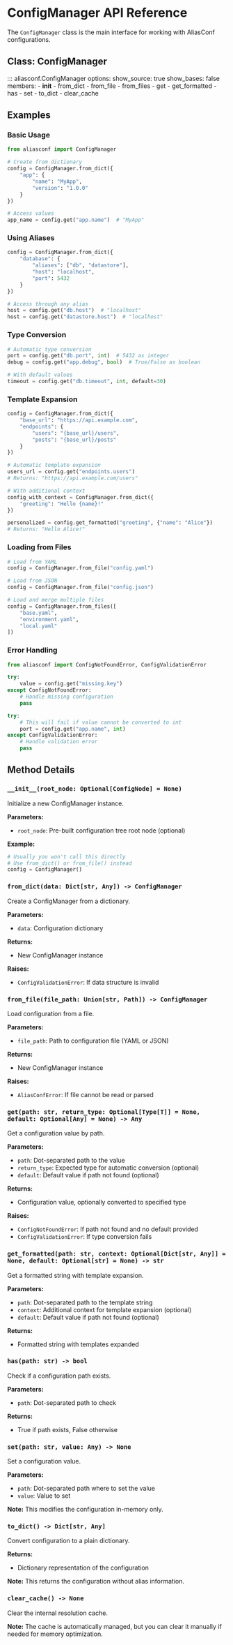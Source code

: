 # ConfigManager API Reference

The `ConfigManager` class is the main interface for working with AliasConf configurations.

## Class: ConfigManager

::: aliasconf.ConfigManager
    options:
      show_source: true
      show_bases: false
      members:
        - __init__
        - from_dict
        - from_file
        - from_files
        - get
        - get_formatted
        - has
        - set
        - to_dict
        - clear_cache

## Examples

### Basic Usage

```python
from aliasconf import ConfigManager

# Create from dictionary
config = ConfigManager.from_dict({
    "app": {
        "name": "MyApp",
        "version": "1.0.0"
    }
})

# Access values
app_name = config.get("app.name")  # "MyApp"
```

### Using Aliases

```python
config = ConfigManager.from_dict({
    "database": {
        "aliases": ["db", "datastore"],
        "host": "localhost",
        "port": 5432
    }
})

# Access through any alias
host = config.get("db.host")  # "localhost"
host = config.get("datastore.host")  # "localhost"
```

### Type Conversion

```python
# Automatic type conversion
port = config.get("db.port", int)  # 5432 as integer
debug = config.get("app.debug", bool)  # True/False as boolean

# With default values
timeout = config.get("db.timeout", int, default=30)
```

### Template Expansion

```python
config = ConfigManager.from_dict({
    "base_url": "https://api.example.com",
    "endpoints": {
        "users": "{base_url}/users",
        "posts": "{base_url}/posts"
    }
})

# Automatic template expansion
users_url = config.get("endpoints.users")
# Returns: "https://api.example.com/users"

# With additional context
config_with_context = ConfigManager.from_dict({
    "greeting": "Hello {name}!"
})

personalized = config.get_formatted("greeting", {"name": "Alice"})
# Returns: "Hello Alice!"
```

### Loading from Files

```python
# Load from YAML
config = ConfigManager.from_file("config.yaml")

# Load from JSON
config = ConfigManager.from_file("config.json")

# Load and merge multiple files
config = ConfigManager.from_files([
    "base.yaml",
    "environment.yaml",
    "local.yaml"
])
```

### Error Handling

```python
from aliasconf import ConfigNotFoundError, ConfigValidationError

try:
    value = config.get("missing.key")
except ConfigNotFoundError:
    # Handle missing configuration
    pass

try:
    # This will fail if value cannot be converted to int
    port = config.get("app.name", int)
except ConfigValidationError:
    # Handle validation error
    pass
```

## Method Details

### `__init__(root_node: Optional[ConfigNode] = None)`

Initialize a new ConfigManager instance.

**Parameters:**
- `root_node`: Pre-built configuration tree root node (optional)

**Example:**
```python
# Usually you won't call this directly
# Use from_dict() or from_file() instead
config = ConfigManager()
```

### `from_dict(data: Dict[str, Any]) -> ConfigManager`

Create a ConfigManager from a dictionary.

**Parameters:**
- `data`: Configuration dictionary

**Returns:**
- New ConfigManager instance

**Raises:**
- `ConfigValidationError`: If data structure is invalid

### `from_file(file_path: Union[str, Path]) -> ConfigManager`

Load configuration from a file.

**Parameters:**
- `file_path`: Path to configuration file (YAML or JSON)

**Returns:**
- New ConfigManager instance

**Raises:**
- `AliasConfError`: If file cannot be read or parsed

### `get(path: str, return_type: Optional[Type[T]] = None, default: Optional[Any] = None) -> Any`

Get a configuration value by path.

**Parameters:**
- `path`: Dot-separated path to the value
- `return_type`: Expected type for automatic conversion (optional)
- `default`: Default value if path not found (optional)

**Returns:**
- Configuration value, optionally converted to specified type

**Raises:**
- `ConfigNotFoundError`: If path not found and no default provided
- `ConfigValidationError`: If type conversion fails

### `get_formatted(path: str, context: Optional[Dict[str, Any]] = None, default: Optional[str] = None) -> str`

Get a formatted string with template expansion.

**Parameters:**
- `path`: Dot-separated path to the template string
- `context`: Additional context for template expansion (optional)
- `default`: Default value if path not found (optional)

**Returns:**
- Formatted string with templates expanded

### `has(path: str) -> bool`

Check if a configuration path exists.

**Parameters:**
- `path`: Dot-separated path to check

**Returns:**
- True if path exists, False otherwise

### `set(path: str, value: Any) -> None`

Set a configuration value.

**Parameters:**
- `path`: Dot-separated path where to set the value
- `value`: Value to set

**Note:** This modifies the configuration in-memory only.

### `to_dict() -> Dict[str, Any]`

Convert configuration to a plain dictionary.

**Returns:**
- Dictionary representation of the configuration

**Note:** This returns the configuration without alias information.

### `clear_cache() -> None`

Clear the internal resolution cache.

**Note:** The cache is automatically managed, but you can clear it manually if needed for memory optimization.